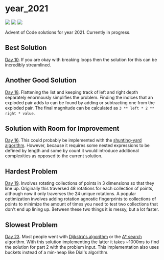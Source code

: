 # year_2021

![](https://img.shields.io/badge/day%20📅-25-blue)
![](https://img.shields.io/badge/stars%20⭐-50-yellow)
![](https://img.shields.io/badge/days%20completed-25-green)

Advent of Code solutions for year 2021. Currently in progress.

## Best Solution

[Day 10](https://github.com/N8Brooks/deno_aoc/blob/main/year_2021/day_10.ts). If
you are okay with breaking loops then the solution for this can be incredibly
streamlined.

## Another Good Solution

[Day 18](https://github.com/N8Brooks/deno_aoc/blob/main/year_2021/day_18.ts).
Flattening the list and keeping track of left and right depth separately
enormously simplifies the problem. Finding the indices that an exploded pair
adds to can be found by adding or subtracting one from the exploded pair. The
final magnitude can be calculated as `3 ** left * 2 ** right * value`.

## Solution with Room for Improvement

[Day 16](https://github.com/N8Brooks/deno_aoc/blob/main/year_2021/day_16.ts).
This could probably be implemented with the
[shunting-yard algorithm](https://en.wikipedia.org/wiki/Shunting-yard_algorithm).
However, because it requires some nested expressions to be defined by length and
some by count it would introduce additional complexities as opposed to the
current solution.

## Hardest Problem

[Day 19](https://github.com/N8Brooks/deno_aoc/blob/main/year_2021/day_19.ts).
Involves rotating collections of points in 3 dimensions so that they line up.
Originally this traversed 48 rotations for each collection of points, although
now it only traverses the 24 unique rotations. A popular optimization involves
adding rotation agnostic fingerprints to collections of points to minimize the
amount of times you need to test two collections that don't end up lining up.
Between these two things it is messy, but a lot faster.

## Slowest Problem

[Day 23](https://github.com/N8Brooks/deno_aoc/blob/main/year_2021/day_23.ts).
Most people went with
[Dijkstra's algorithm](https://en.wikipedia.org/wiki/Dijkstra%27s_algorithm) or
the [A* search](https://en.wikipedia.org/wiki/A*_search_algorithm) algorithm.
With this solution implementing the latter it takes ~1000ms to find the solution
for part 2 with the problem input. This implementation also uses buckets instead
of a min-heap like Dial's algorithm.
